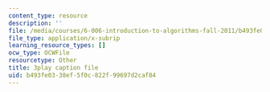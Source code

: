 ```yaml
---
content_type: resource
description: ''
file: /media/courses/6-006-introduction-to-algorithms-fall-2011/b493fe0338ef5f0c822f99697d2caf84_mQSp6VmfakA.vtt
file_type: application/x-subrip
learning_resource_types: []
ocw_type: OCWFile
resourcetype: Other
title: 3play caption file
uid: b493fe03-38ef-5f0c-822f-99697d2caf84
---
```

